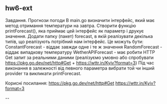 ## hw6-ext
  
Завдання. Прогнози погоди
В main.go визначити інтерфейс, який має метод отримання температури на завтра. 
Створити функцію printForecast(), яка приймає цей інтерфейс як параметр і друкує значення. 
Додати папку (пакет) forecast, в якій реалізувати декілька типів, що реалізують потрібний нам інтерфейс. Це можуть бути:
ConstantForecast - віддає завжди одне і те ж значення
RandomForecast - віддає випадкову температуру
WetherAPIForecast - має робити HTTP Get запит за реальними даними (реалізуємо умовно або спробувати  https://pkg.go.dev/net/http#Get + https://wttr.in/Kyiv?format=3)
Під час виконання в залежності від певного параметра вибрати той чи інший provider та викликати printForecast.

Корисні посилання:
https://pkg.go.dev/net/http#Get
https://wttr.in/Kyiv?format=3

--

